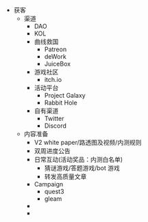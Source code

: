 - 获客
	- 渠道
		- DAO
		- KOL
		- 曲线救国
			- Patreon
			- deWork
			- JuiceBox
		- 游戏社区
			- itch.io
		- 活动平台
			- Project Galaxy
			- Rabbit Hole
		- 自有渠道
			- Twitter
			- Discord
	- 内容准备
		- V2 white paper/路透图及视频/内测规则
		- 双周进度公告
		- 日常互动(活动奖品：内测白名单)
			- 猜谜游戏/答题游戏/bot 游戏
			- 转发高质量文章
		- Campaign
			- quest3
			- gleam
		-
		-